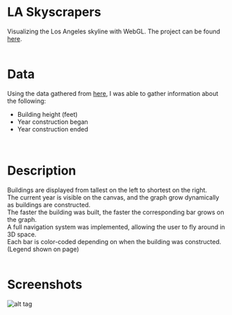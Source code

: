 # LA Skyscrapers

Visualizing the Los Angeles skyline with WebGL. The project can be found <a href="https://nwtsai.github.io/LA_Skyscrapers/">here</a>. <br />
<br />
# Data 

Using the data gathered from <a href="https://en.wikipedia.org/wiki/List_of_tallest_buildings_in_Los_Angeles">here</a>, I was able to gather information about the following: <br />
  - Building height (feet) <br />
  - Year construction began <br />
  - Year construction ended <br />
<br />

# Description
Buildings are displayed from tallest on the left to shortest on the right. <br />
The current year is visible on the canvas, and the graph grow dynamically as buildings are constructed. <br />
The faster the building was built, the faster the corresponding bar grows on the graph. <br />
A full navigation system was implemented, allowing the user to fly around in 3D space. <br />
Each bar is color-coded depending on when the building was constructed. (Legend shown on page) <br />
<br />

# Screenshots
![alt tag](http://i.imgur.com/ea7wsJh.png)
